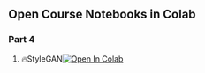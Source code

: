 ## Open Course Notebooks in Colab

### Part 4
1. 🔥StyleGAN[![Open In Colab](https://colab.research.google.com/assets/colab-badge.svg)](https://colab.research.google.com/github/TA-aiacademy/course_3.0/blob/v2-5_gan/08_v2-5_GAN/Part4/01_Stylegan.ipynb)
